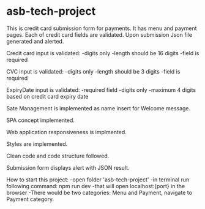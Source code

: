 # asb-tech-project

This is credit card submission form for payments. It has menu and payment pages. Each of credit card fields are validated. Upon submission Json file generated and alerted. 

Credit card input is validated:
  -digits only
  -length should be 16 digits
  -field is required 

CVC input is validated:
  -digits only
  -length should be 3 digits
  -field is required 

ExpiryDate input is validated:
  -required field
  -digits only
  -maximum 4 digits based on credit card expiry date 

Sate Management is implemented as name insert for Welcome message.

SPA concept implemented.

Web application responsiveness is implmented.

Styles are implemented.

Clean code and code structure followed.

Submission form displays alert with JSON result. 

How to start this project:
-open folder 'asb-tech-project'
-in terminal run following command: npm run dev
-that will open localhost:{port} in the browser 
-There would be two categories: Menu and Payment, navigate to Payment category.
